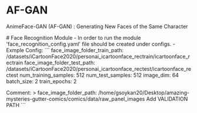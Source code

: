 # AF-GAN
AnimeFace-GAN (AF-GAN) : Generating New Faces of the Same Character

# Face Recognition Module
    - In order to run the module 'face_recognition_config.yaml' file should be created under configs.
    - Exmple Config:
    ```
face_image_folder_train_path: /datasets/iCartoonFace2020/personai_icartoonface_rectrain/icartoonface_rectrain
face_image_folder_test_path: /datasets/iCartoonFace2020/personai_icartoonface_rectest/icartoonface_rectest
num_training_samples: 512
num_test_samples: 512
image_dim: 64
batch_size: 2
train_epochs: 2

Comment: > 
    face_image_folder_path: /home/gsoykan20/Desktop/amazing-mysteries-gutter-comics/comics/data/raw_panel_images
    Add VALIDATION PATH
    ```
